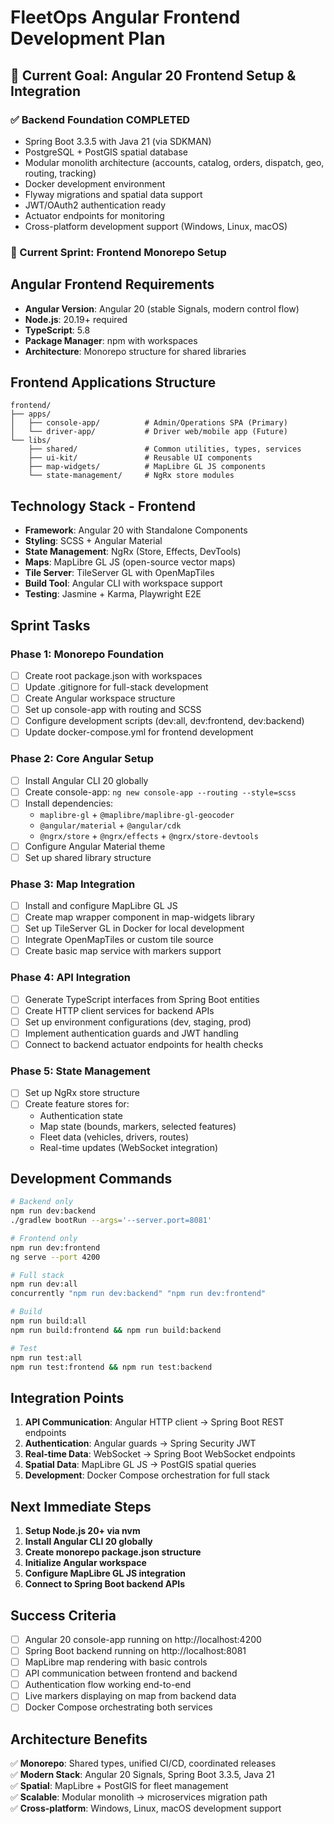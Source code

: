<!-- FleetOps Full-Stack Monorepo - Angular Frontend Setup Instructions -->

# FleetOps Angular Frontend Development Plan

## 🎯 Current Goal: Angular 20 Frontend Setup & Integration

### ✅ Backend Foundation COMPLETED
- Spring Boot 3.3.5 with Java 21 (via SDKMAN)
- PostgreSQL + PostGIS spatial database
- Modular monolith architecture (accounts, catalog, orders, dispatch, geo, routing, tracking)
- Docker development environment
- Flyway migrations and spatial data support
- JWT/OAuth2 authentication ready
- Actuator endpoints for monitoring
- Cross-platform development support (Windows, Linux, macOS)

### 🚧 Current Sprint: Frontend Monorepo Setup

## Angular Frontend Requirements
- **Angular Version**: Angular 20 (stable Signals, modern control flow)
- **Node.js**: 20.19+ required
- **TypeScript**: 5.8
- **Package Manager**: npm with workspaces
- **Architecture**: Monorepo structure for shared libraries

## Frontend Applications Structure
```
frontend/
├── apps/
│   ├── console-app/          # Admin/Operations SPA (Primary)
│   └── driver-app/           # Driver web/mobile app (Future)
└── libs/
    ├── shared/               # Common utilities, types, services
    ├── ui-kit/               # Reusable UI components
    ├── map-widgets/          # MapLibre GL JS components
    └── state-management/     # NgRx store modules
```

## Technology Stack - Frontend
- **Framework**: Angular 20 with Standalone Components
- **Styling**: SCSS + Angular Material
- **State Management**: NgRx (Store, Effects, DevTools)
- **Maps**: MapLibre GL JS (open-source vector maps)
- **Tile Server**: TileServer GL with OpenMapTiles
- **Build Tool**: Angular CLI with workspace support
- **Testing**: Jasmine + Karma, Playwright E2E

## Sprint Tasks

### Phase 1: Monorepo Foundation
- [ ] Create root package.json with workspaces
- [ ] Update .gitignore for full-stack development
- [ ] Create Angular workspace structure
- [ ] Set up console-app with routing and SCSS
- [ ] Configure development scripts (dev:all, dev:frontend, dev:backend)
- [ ] Update docker-compose.yml for frontend development

### Phase 2: Core Angular Setup
- [ ] Install Angular CLI 20 globally
- [ ] Create console-app: `ng new console-app --routing --style=scss`
- [ ] Install dependencies:
  - `maplibre-gl` + `@maplibre/maplibre-gl-geocoder`
  - `@angular/material` + `@angular/cdk`
  - `@ngrx/store` + `@ngrx/effects` + `@ngrx/store-devtools`
- [ ] Configure Angular Material theme
- [ ] Set up shared library structure

### Phase 3: Map Integration
- [ ] Install and configure MapLibre GL JS
- [ ] Create map wrapper component in map-widgets library
- [ ] Set up TileServer GL in Docker for local development
- [ ] Integrate OpenMapTiles or custom tile source
- [ ] Create basic map service with markers support

### Phase 4: API Integration
- [ ] Generate TypeScript interfaces from Spring Boot entities
- [ ] Create HTTP client services for backend APIs
- [ ] Set up environment configurations (dev, staging, prod)
- [ ] Implement authentication guards and JWT handling
- [ ] Connect to backend actuator endpoints for health checks

### Phase 5: State Management
- [ ] Set up NgRx store structure
- [ ] Create feature stores for:
  - Authentication state
  - Map state (bounds, markers, selected features)
  - Fleet data (vehicles, drivers, routes)
  - Real-time updates (WebSocket integration)

## Development Commands
```bash
# Backend only
npm run dev:backend
./gradlew bootRun --args='--server.port=8081'

# Frontend only  
npm run dev:frontend
ng serve --port 4200

# Full stack
npm run dev:all
concurrently "npm run dev:backend" "npm run dev:frontend"

# Build
npm run build:all
npm run build:frontend && npm run build:backend

# Test
npm run test:all
npm run test:frontend && npm run test:backend
```

## Integration Points
1. **API Communication**: Angular HTTP client → Spring Boot REST endpoints
2. **Authentication**: Angular guards → Spring Security JWT
3. **Real-time Data**: WebSocket → Spring Boot WebSocket endpoints
4. **Spatial Data**: MapLibre GL JS → PostGIS spatial queries
5. **Development**: Docker Compose orchestration for full stack

## Next Immediate Steps
1. **Setup Node.js 20+ via nvm**
2. **Install Angular CLI 20 globally**
3. **Create monorepo package.json structure**
4. **Initialize Angular workspace**
5. **Configure MapLibre GL JS integration**
6. **Connect to Spring Boot backend APIs**

## Success Criteria
- [ ] Angular 20 console-app running on http://localhost:4200
- [ ] Spring Boot backend running on http://localhost:8081
- [ ] MapLibre map rendering with basic controls
- [ ] API communication between frontend and backend
- [ ] Authentication flow working end-to-end
- [ ] Live markers displaying on map from backend data
- [ ] Docker Compose orchestrating both services

## Architecture Benefits
✅ **Monorepo**: Shared types, unified CI/CD, coordinated releases  
✅ **Modern Stack**: Angular 20 Signals, Spring Boot 3.3.5, Java 21  
✅ **Spatial**: MapLibre + PostGIS for fleet management  
✅ **Scalable**: Modular monolith → microservices migration path  
✅ **Cross-platform**: Windows, Linux, macOS development support
